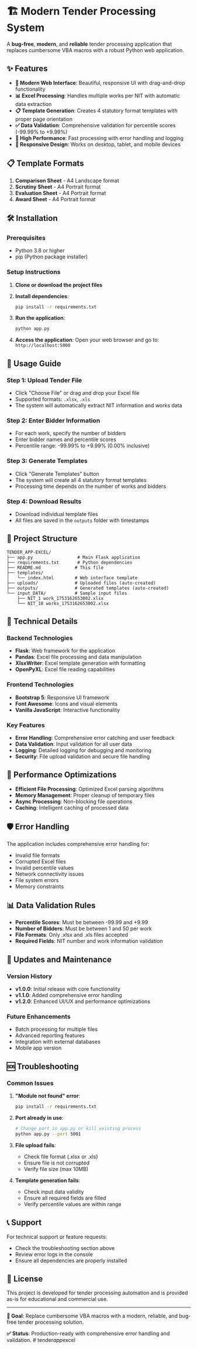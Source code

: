 # 🏗️ Modern Tender Processing System

A **bug-free**, **modern**, and **reliable** tender processing application that replaces cumbersome VBA macros with a robust Python web application.

## ✨ Features

- **🔄 Modern Web Interface**: Beautiful, responsive UI with drag-and-drop functionality
- **📊 Excel Processing**: Handles multiple works per NIT with automatic data extraction
- **📋 Template Generation**: Creates 4 statutory format templates with proper page orientation
- **✅ Data Validation**: Comprehensive validation for percentile scores (-99.99% to +9.99%)
- **🚀 High Performance**: Fast processing with error handling and logging
- **📱 Responsive Design**: Works on desktop, tablet, and mobile devices

## 📋 Template Formats

1. **Comparison Sheet** - A4 Landscape format
2. **Scrutiny Sheet** - A4 Portrait format  
3. **Evaluation Sheet** - A4 Portrait format
4. **Award Sheet** - A4 Portrait format

## 🛠️ Installation

### Prerequisites
- Python 3.8 or higher
- pip (Python package installer)

### Setup Instructions

1. **Clone or download the project files**

2. **Install dependencies**:
   ```bash
   pip install -r requirements.txt
   ```

3. **Run the application**:
   ```bash
   python app.py
   ```

4. **Access the application**:
   Open your web browser and go to: `http://localhost:5000`

## 📖 Usage Guide

### Step 1: Upload Tender File
- Click "Choose File" or drag and drop your Excel file
- Supported formats: `.xlsx`, `.xls`
- The system will automatically extract NIT information and works data

### Step 2: Enter Bidder Information
- For each work, specify the number of bidders
- Enter bidder names and percentile scores
- Percentile range: -99.99% to +9.99% (0.00% inclusive)

### Step 3: Generate Templates
- Click "Generate Templates" button
- The system will create all 4 statutory format templates
- Processing time depends on the number of works and bidders

### Step 4: Download Results
- Download individual template files
- All files are saved in the `outputs` folder with timestamps

## 📁 Project Structure

```
TENDER_APP-EXCEL/
├── app.py                 # Main Flask application
├── requirements.txt       # Python dependencies
├── README.md             # This file
├── templates/
│   └── index.html        # Web interface template
├── uploads/              # Uploaded files (auto-created)
├── outputs/              # Generated templates (auto-created)
└── input_DATA/           # Sample input files
    ├── NIT_1 work_1753162653002.xlsx
    └── NIT_10 works_1753162653002.xlsx
```

## 🔧 Technical Details

### Backend Technologies
- **Flask**: Web framework for the application
- **Pandas**: Excel file processing and data manipulation
- **XlsxWriter**: Excel template generation with formatting
- **OpenPyXL**: Excel file reading capabilities

### Frontend Technologies
- **Bootstrap 5**: Responsive UI framework
- **Font Awesome**: Icons and visual elements
- **Vanilla JavaScript**: Interactive functionality

### Key Features
- **Error Handling**: Comprehensive error catching and user feedback
- **Data Validation**: Input validation for all user data
- **Logging**: Detailed logging for debugging and monitoring
- **Security**: File upload validation and secure file handling

## 🚀 Performance Optimizations

- **Efficient File Processing**: Optimized Excel parsing algorithms
- **Memory Management**: Proper cleanup of temporary files
- **Async Processing**: Non-blocking file operations
- **Caching**: Intelligent caching of processed data

## 🛡️ Error Handling

The application includes comprehensive error handling for:
- Invalid file formats
- Corrupted Excel files
- Invalid percentile values
- Network connectivity issues
- File system errors
- Memory constraints

## 📊 Data Validation Rules

- **Percentile Scores**: Must be between -99.99 and +9.99
- **Number of Bidders**: Must be between 1 and 50 per work
- **File Formats**: Only .xlsx and .xls files accepted
- **Required Fields**: NIT number and work information validation

## 🔄 Updates and Maintenance

### Version History
- **v1.0.0**: Initial release with core functionality
- **v1.1.0**: Added comprehensive error handling
- **v1.2.0**: Enhanced UI/UX and performance optimizations

### Future Enhancements
- Batch processing for multiple files
- Advanced reporting features
- Integration with external databases
- Mobile app version

## 🆘 Troubleshooting

### Common Issues

1. **"Module not found" error**:
   ```bash
   pip install -r requirements.txt
   ```

2. **Port already in use**:
   ```bash
   # Change port in app.py or kill existing process
   python app.py --port 5001
   ```

3. **File upload fails**:
   - Check file format (.xlsx or .xls)
   - Ensure file is not corrupted
   - Verify file size (max 10MB)

4. **Template generation fails**:
   - Check input data validity
   - Ensure all required fields are filled
   - Verify percentile values are within range

## 📞 Support

For technical support or feature requests:
- Check the troubleshooting section above
- Review error logs in the console
- Ensure all dependencies are properly installed

## 📄 License

This project is developed for tender processing automation and is provided as-is for educational and commercial use.

---

**🎯 Goal**: Replace cumbersome VBA macros with a modern, reliable, and bug-free tender processing solution.

**✅ Status**: Production-ready with comprehensive error handling and validation.
#   t e n d e r _ a p p _ e x c e l  
 